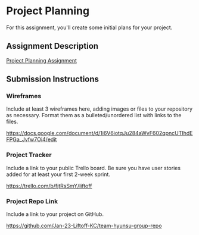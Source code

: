 # Project Planning
For this assignment, you'll create some initial plans for your project.

## Assignment Description
[Project Planning Assignment](https://education.launchcode.org/liftoff/modules/assignments/project-planning)

## Submission Instructions

### Wireframes

Include at least 3 wireframes here, adding images or files to your repository as necessary. Format them as a bulleted/unordered list with links to the files.

https://docs.google.com/document/d/1i6V6iotqJu284aWvF602qpncUTIhdEFPGa_Jvfw7Oi4/edit

### Project Tracker

Include a link to your public Trello board. Be sure you have user stories added for at least your first 2-week sprint.

https://trello.com/b/fjtRsSmY/liftoff

### Project Repo Link

Include a link to your project on GitHub.

https://github.com/Jan-23-Liftoff-KC/team-hyunsu-group-repo

